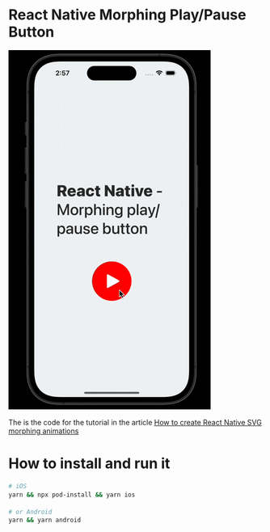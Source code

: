 # React Native Morphing Play/Pause Button

![hero.gif](./hero.gif)

The is the code for the tutorial in the article [How to create React Native SVG morphing animations](https://mikael-ainalem.medium.com/how-to-create-react-native-svg-morphing-animations-2fea07bf2d6f)

# How to install and run it

```bash
# iOS
yarn && npx pod-install && yarn ios

# or Android
yarn && yarn android
```
